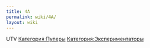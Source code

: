 ```yaml
---
title: 4A
permalink: wiki/4A/
layout: wiki
---
```


UTV [Категория:Пуперы](Категория:Пуперы "wikilink")
[Категория:Экспериментаторы](Категория:Экспериментаторы "wikilink")
